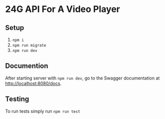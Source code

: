# 24G API For A Video Player

## Setup

1. `npm i`
2. `npm run migrate`
3. `npm run dev`

## Documention

After starting server with `npm run dev`, go to the Swagger documentation at [http://localhost:8080/docs](http://localhost:8080/docs).

## Testing

To run tests simply run `npm run test`